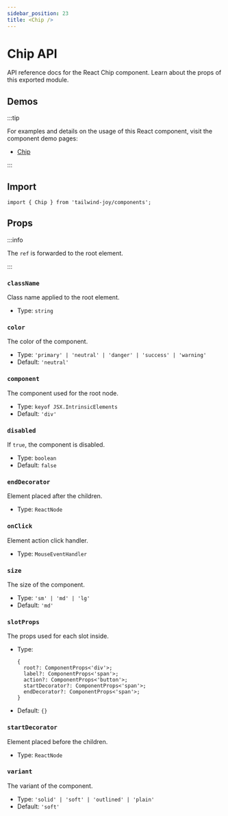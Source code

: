 ```yaml
---
sidebar_position: 23
title: <Chip />
---
```


# Chip API

<AvailableFrom version="0.5.0" />

API reference docs for the React Chip component.
Learn about the props of this exported module.

## Demos

:::tip

For examples and details on the usage of this React component, visit the component demo pages:

- [Chip](../components/chip)

:::

## Import

```tsx
import { Chip } from 'tailwind-joy/components';
```

## Props

:::info

The `ref` is forwarded to the root element.

:::

### `className`

Class name applied to the root element.

- Type: `string`

### `color`

The color of the component.

- Type: `'primary' | 'neutral' | 'danger' | 'success' | 'warning'`
- Default: `'neutral'`

### `component`

The component used for the root node.

- Type: `keyof JSX.IntrinsicElements`
- Default: `'div'`

### `disabled`

If `true`, the component is disabled.

- Type: `boolean`
- Default: `false`

### `endDecorator`

Element placed after the children.

- Type: `ReactNode`

### `onClick`

Element action click handler.

- Type: `MouseEventHandler`

### `size`

The size of the component.

- Type: `'sm' | 'md' | 'lg'`
- Default: `'md'`

### `slotProps`

The props used for each slot inside.

- Type:
  ```tsx
  {
    root?: ComponentProps<'div'>;
    label?: ComponentProps<'span'>;
    action?: ComponentProps<'button'>;
    startDecorator?: ComponentProps<'span'>;
    endDecorator?: ComponentProps<'span'>;
  }
  ```
- Default: `{}`

### `startDecorator`

Element placed before the children.

- Type: `ReactNode`

### `variant`

The variant of the component.

- Type: `'solid' | 'soft' | 'outlined' | 'plain'`
- Default: `'soft'`
